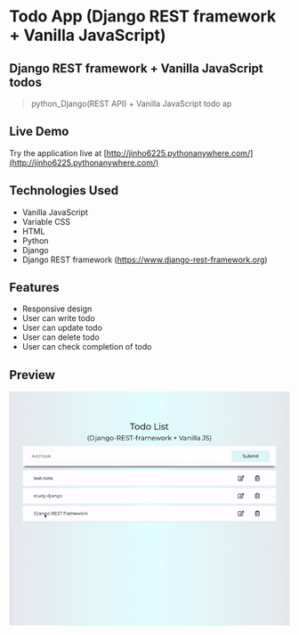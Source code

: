 # Todo App (Django REST framework + Vanilla JavaScript)

## Django REST framework + Vanilla JavaScript todos

> python_Django(REST API) + Vanilla JavaScript todo ap

## Live Demo
Try the application live at [http://jinho6225.pythonanywhere.com/](http://jinho6225.pythonanywhere.com/)

## Technologies Used
- Vanilla JavaScript
- Variable CSS
- HTML
- Python
- Django
- Django REST framework (https://www.django-rest-framework.org)

## Features
  - Responsive design
  - User can write todo
  - User can update todo
  - User can delete todo
  - User can check completion of todo

## Preview
![todo app](./todo.gif)

